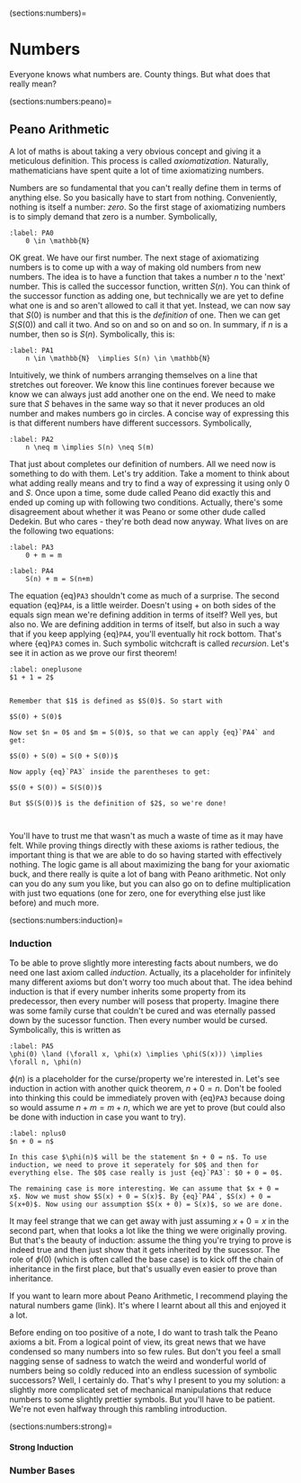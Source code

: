(sections:numbers)=
# Numbers


Everyone knows what numbers are. County things. But what does that really mean?

(sections:numbers:peano)=
## Peano Arithmetic 

A lot of maths is about taking a very obvious concept and giving it a meticulous definition. This process is called *axiomatization*. Naturally, mathematicians have spent quite a lot of time axiomatizing numbers. 

Numbers are so fundamental that you can't really define them in terms of anything else. So you basically have to start from nothing. Conveniently, nothing is itself a number: *zero*. So the first stage of axiomatizing numbers is to simply demand that zero is a number. Symbolically,

```{math}
:label: PA0
    0 \in \mathbb{N} 
```

OK great. We have our first number. The next stage of axiomatizing numbers is to come up with a way of making old numbers from new numbers. The idea is to have a function that takes a number $n$ to the 'next' number. This is called the successor function, written $S(n)$. You can think of the successor function as adding one, but technically we are yet to define what one is and so aren't allowed to call it that yet. Instead, we can now say that $S(0)$ is number and that this is the *definition* of one. Then we can get $S(S(0))$ and call it two. And so on and so on and so on. In summary, if $n$ is a number, then so is $S(n)$. Symbolically, this is:

```{math}
:label: PA1
    n \in \mathbb{N}  \implies S(n) \in \mathbb{N} 
```



Intuitively, we think of numbers arranging themselves on a line that stretches out foreover. We know this line continues forever because we know we can always just add another one on the end. We need to make sure that $S$ behaves in the same way so that it never produces an old number and makes numbers go in circles. A concise way of expressing this is that different numbers have different successors. Symbolically,

```{math}
:label: PA2
    n \neq m \implies S(n) \neq S(m) 
```

That just about completes our definition of numbers. All we need now is something to do with them. Let's try addition. Take a moment to think about what adding really means and try to find a way of expressing it using only $0$ and $S$. Once upon a time, some dude called Peano did exactly this and ended up coming up with following two conditions. Actually, there's some disagreement about whether it was Peano or some other dude called Dedekin. But who cares - they're both dead now anyway. What lives on are the following two equations:


```{math}
:label: PA3
    0 + m = m 
```


```{math}
:label: PA4
    S(n) + m = S(n+m) 
```

The equation {eq}`PA3` shouldn't come as much of a surprise. The second equation {eq}`PA4`, is a little weirder. Doesn't using $+$ on both sides of the equals sign mean we're defining addition in terms of itself? Well yes, but also no. We are defining addition in terms of itself, but also in such a way that if you keep applying {eq}`PA4`, you'll eventually hit rock bottom. That's where {eq}`PA3` comes in. Such symbolic witchcraft is called *recursion*. Let's see it in action as we prove our first theorem!

````{prf:theorem} 
:label: oneplusone
$1 + 1 = 2$
````

````{prf:proof} (Baby's First Theorem)

Remember that $1$ is defined as $S(0)$. So start with 

$S(0) + S(0)$

Now set $n = 0$ and $m = S(0)$, so that we can apply {eq}`PA4` and get: 

$S(0) + S(0) = S(0 + S(0))$

Now apply {eq}`PA3` inside the parentheses to get: 

$S(0 + S(0)) = S(S(0))$

But $S(S(0))$ is the definition of $2$, so we're done!

    
````


You'll have to trust me that wasn't as much a waste of time as it may have felt. While proving things directly with these axioms is rather tedious, the important thing is that we are able to do so having started with effectively nothing. The logic game is all about maximizing the bang for your axiomatic buck, and there really is quite a lot of bang with Peano arithmetic. Not only can you do any sum you like, but you can also go on to define multiplication with just two equations (one for zero, one for everything else just like before) and much more. 

(sections:numbers:induction)=
### Induction

To be able to prove slightly more interesting facts about numbers, we do need one last axiom called *induction*. Actually, its a placeholder for infinitely many different axioms but don't worry too much about that. The idea behind induction is that if every number inherits some property from its predecessor, then every number will posess that property. Imagine there was some family curse that couldn't be cured and was eternally passed down by the sucessor function. Then every number would be cursed. Symbolically, this is written as 

```{math}
:label: PA5
\phi(0) \land (\forall x, \phi(x) \implies \phi(S(x))) \implies \forall n, \phi(n) 
```

$\phi(n)$ is a placeholder for the curse/property we're interested in. Let's see induction in action with another quick theorem, $n + 0 = n$. Don't be fooled into thinking this could be immediately proven with {eq}`PA3` because doing so would assume $n + m = m + n$, which we are yet to prove (but could also be done with induction in case you want to try).

````{prf:theorem} 
:label: nplus0
$n + 0 = n$
````

````{prf:proof}
In this case $\phi(n)$ will be the statement $n + 0 = n$. To use induction, we need to prove it seperately for $0$ and then for everything else. The $0$ case really is just {eq}`PA3`: $0 + 0 = 0$.

The remaining case is more interesting. We can assume that $x + 0 = x$. Now we must show $S(x) + 0 = S(x)$. By {eq}`PA4`, $S(x) + 0 = S(x+0)$. Now using our assumption $S(x + 0) = S(x)$, so we are done.

````

It may feel strange that we can get away with just assuming $x + 0 = x$ in the second part, when that looks a lot like the thing we were originally proving. But that's the beauty of induction: assume the thing you're trying to prove is indeed true and then just show that it gets inherited by the sucessor. The role of $\phi(0)$ (which is often called the base case) is to kick off the chain of inheritance in the first place, but that's usually even easier to prove than inheritance. 

If you want to learn more about Peano Arithmetic, I recommend playing the natural numbers game (link). It's where I learnt about all this and enjoyed it a lot. 

Before ending on too positive of a note, I do want to trash talk the Peano axioms a bit. From a logical point of view, its great news that we have condensed so many numbers into so few rules. But don't you feel a small nagging sense of sadness to watch the weird and wonderful world of numbers being so coldly reduced into an endless sucession of symbolic successors? Well, I certainly do. That's why I present to you my solution: a slightly more complicated set of mechanical manipulations that reduce numbers to some slightly prettier symbols. But you'll have to be patient. We're not even halfway through this rambling introduction.

(sections:numbers:strong)=
#### Strong Induction


		
		
	
### Number Bases